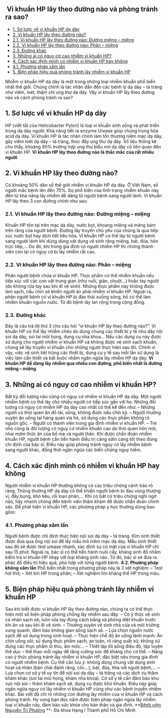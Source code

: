 ## ️ Vi khuẩn HP lây theo đường nào và phòng tránh ra sao?

  * [1. Sơ lược về vi khuẩn HP dạ dày](https://bvnguyentriphuong.com.vn/benh-truyen-nhiem/vi-khuan-hp-lay-theo-duong-nao-va-phong-tranh-ra-sao#1-s-lc-v-vi-khun-hp-d-dy)
  * [2. Vi khuẩn HP lây theo đường nào?](https://bvnguyentriphuong.com.vn/benh-truyen-nhiem/vi-khuan-hp-lay-theo-duong-nao-va-phong-tranh-ra-sao#2-vi-khun-hp-ly-theo-ng-no)
  * [2.1. Vi khuẩn HP lây theo đường nào: Đường miệng – miệng](https://bvnguyentriphuong.com.vn/benh-truyen-nhiem/vi-khuan-hp-lay-theo-duong-nao-va-phong-tranh-ra-sao#21-vi-khun-hp-ly-theo-ng-no-ng-ming-ming)
  * [2.2. Vi khuẩn HP lây theo đường nào: Phân – miệng](https://bvnguyentriphuong.com.vn/benh-truyen-nhiem/vi-khuan-hp-lay-theo-duong-nao-va-phong-tranh-ra-sao#22-vi-khun-hp-ly-theo-ng-no-phn-ming)
  * [2.3. Đường khác](https://bvnguyentriphuong.com.vn/benh-truyen-nhiem/vi-khuan-hp-lay-theo-duong-nao-va-phong-tranh-ra-sao#23-ng-khc)
  * [3. Những ai có nguy cơ cao nhiễm vi khuẩn HP?](https://bvnguyentriphuong.com.vn/benh-truyen-nhiem/vi-khuan-hp-lay-theo-duong-nao-va-phong-tranh-ra-sao#3-nhng-ai-c-nguy-c-cao-nhim-vi-khun-hp)
  * [4. Cách xác định mình có nhiễm vi khuẩn HP hay không](https://bvnguyentriphuong.com.vn/benh-truyen-nhiem/vi-khuan-hp-lay-theo-duong-nao-va-phong-tranh-ra-sao#4-cch-xc-nh-mnh-c-nhim-vi-khun-hp-hay-khng)
  * [4.1. Phương pháp xâm lấn](https://bvnguyentriphuong.com.vn/benh-truyen-nhiem/vi-khuan-hp-lay-theo-duong-nao-va-phong-tranh-ra-sao#41-phng-php-xm-ln)
  * [5. Biện pháp hiệu quả phòng tránh lây nhiễm vi khuẩn HP](https://bvnguyentriphuong.com.vn/benh-truyen-nhiem/vi-khuan-hp-lay-theo-duong-nao-va-phong-tranh-ra-sao#5-bin-php-hiu-qu-phng-trnh-ly-nhim-vi-khun-hp)


Nhiễm vi khuẩn HP dạ dày là một trong những loại nhiễm khuẩn phổ biến nhất thế giới. Chúng chính là tác nhân dẫn đến các bệnh lý dạ dày – tá tràng như viêm, loét, thậm chí ung thư dạ dày. Vậy vi khuẩn HP lây theo đường nào và cách phòng tránh ra sao?
## **1. Sơ lược về vi khuẩn HP dạ dày**
HP (viết tắt của Helicobacter Pylori) là loại vi khuẩn sinh sống và phát triển trong dạ dày người. Khả năng tiết ra enzyme Urease giúp chúng trung hòa acid dạ dày.
Vi khuẩn HP là tác nhân chính làm tổn thương niêm mạc dạ dày, gây viêm loét dạ dày – tá tràng, thúc đẩy ung thư dạ dày. Số liệu thống kê cho thấy, khoảng 90% trường hợp ung thư biểu mô dạ dày có liên quan đến vi khuẩn HP.
**Vi khuẩn HP lây theo đường nào là thắc mắc của rất nhiều người**
## **2. Vi khuẩn HP lây theo đường nào?**
Có khoảng 50% dân số thế giới nhiễm vi khuẩn HP dạ dày. Ở Việt Nam, số người mắc bệnh lên đến 70%. Sự phổ biến của tình trạng nhiễm khuẩn này đến từ khả năng lây nhiễm dễ dàng từ người bệnh sang người lành.
Vi khuẩn HP lây theo 3 con đường chính như sau:
### **2.1. Vi khuẩn HP lây theo đường nào: Đường miệng – miệng**
Khuẩn HP tồn tại trên mạc dạ dày, nước bọt, khoang miệng và mảng bám trên răng của người bệnh. Đường lây truyền chủ yếu của chúng là qua tiếp xúc nước bọt hay dịch tiết tiêu hóa.
Vi khuẩn HP có thể lây từ người bệnh sang người lành khi dùng dùng vật dụng vệ sinh răng miệng, bát, đũa, hôn trực tiếp,… Do đó, khi trong gia đình có người nhiễm HP thì những thành viên còn lại có nguy cơ bị lây nhiễm rất cao.
### **2.2. Vi khuẩn HP lây theo đường nào: Phân – miệng**
Phân người bệnh chứa vi khuẩn HP. Thực phẩm có thể nhiễm khuẩn nếu tiếp xúc với các con vật trung gian (như ruồi, gián, chuột…) hoặc tay người (do không rửa tay sau khi đi vệ sinh). Những thực phẩm này không được làm sạch, nấu chín sẽ khiến người ăn phải nhiễm vi khuẩn HP.
Ngoài ra, phân người bệnh có vi khuẩn HP bị đào thải xuống sông, hồ có thể làm nhiễm khuẩn nguồn nước. Từ đó bệnh lây lan rộng trong cộng đồng.
### **2.3. Đường khác**
Đây là câu trả lời thứ 3 cho câu hỏi “vi khuẩn HP lây theo đường nào?”. Vi khuẩn HP có thể lây nhiễm chéo do dùng chung các thiết bị y tế như dây nội soi dạ dày, soi tai mũi họng, dụng cụ nha khoa…
Nếu các dụng cụ này được sử dụng cho người nhiễm vi khuẩn HP và không được vệ sinh sạch khuẩn, chúng sẽ lây truyền vi khuẩn cho những người thực hiện sau đó. Chính vì vậy, việc vệ sinh tiệt trùng các thiết bị, dụng cụ y tế sau mỗi lần sử dụng là việc làm cần thiết và bắt buộc nhằm ngăn ngừa lây nhiễm HP dạ dày.
**Vi khuẩn HP dễ dàng lây nhiễm qua nhiều con đường, phổ biến nhất là đường miệng – miệng**
## **3. Những ai có nguy cơ cao nhiễm vi khuẩn HP?**
Bất kỳ đối tượng nào cũng có nguy cơ nhiễm vi khuẩn HP dạ dày. Một người nhiễm bệnh có thể lây cho nhiều người có tiếp xúc gần với họ. Những đối tượng có nguy cơ nhiễm HP dạ dày cao nhất có thể kể đến như:
– Những người có thói quen ăn đồ tái, sống, không được nấu chín kỹ.
– Người thường xuyên ăn uống tại hàng quán vỉa hè, sử dụng các thực phẩm không rõ nguồn gốc.
– Người có thành viên trong gia đình nhiễm vi khuẩn HP.
– Trẻ nhỏ cũng là đối tượng có nguy cơ nhiễm khuẩn cao do thói quen hôn môi, nhai mớm thức ăn của bố mẹ và người thân.
Khi được chẩn đoán nhiễm khuẩn HP, người bệnh cần tiến hành điều trị càng sớm càng tốt theo đúng chỉ định của bác sĩ. Điều này giúp phòng tránh nguy cơ lây nhiễm bệnh sang người khác, đồng thời ngăn ngừa các biến chứng nguy hiểm.
## **4. Cách xác định mình có nhiễm vi khuẩn HP hay không**
Người nhiễm vi khuẩn HP thường không có các triệu chứng cảnh báo rõ ràng. Thông thường HP dạ dày có thể khiến người bệnh bị đau vùng thượng vị, đầy bụng, khó tiêu, rối loạn phân,… Khi có bất cứ triệu chứng nghi ngờ nào, hãy nhanh chóng đến bệnh viện thăm khám để được chẩn đoán chính xác.
Để phát hiện vi khuẩn HP, các phương pháp y học thường dùng bao gồm:
### **4.1. Phương pháp xâm lấn**
Người bệnh được chỉ định thực hiện nội soi dạ dày – tá tràng. Kìm sinh thiết được đưa qua ống nội soi để lấy mẫu mô niêm mạc dạ dày. Mẫu sinh thiết sau đó sẽ được test urease nhanh, xác định sự có mặt của vi khuẩn HP chỉ sau 15 phút.
Ngoài ra, bác sĩ có thể tiến hành nuôi cấy, kháng sinh đồ nhằm kiểm tra vi khuẩn HP nhạy với loại kháng sinh nào. Từ đó, bác sĩ sẽ đưa ra phác đồ điều trị hiệu quả, phù hợp với từng người bệnh.
**4.2. Phương pháp không xâm lấn**
Phổ biến nhất trong phương pháp này là 3 xét nghiệm:
– Test hơi thở;
– Xét tìm HP trong phân;
– Xét nghiệm tìm kháng thể HP trong máu.
## **5. Biện pháp hiệu quả phòng tránh lây nhiễm vi khuẩn HP**
Sau khi biết được vi khuẩn HP lây theo đường nào, chúng ta có thể thực hiện một số biện pháp phòng chống lây nhiễm sau đây:
– Có ý thức vệ sinh cá nhân sạch sẽ; luôn rửa tay đúng cách bằng xà phòng diệt khuẩn trước khi ăn và sau khi đi vệ sinh.
– Thường xuyên vệ sinh nhà cửa và môi trường xung quanh, đảm bảo không gian sống sạch sẽ.
– Lựa chọn nguồn nước sạch để sử dụng trong sinh hoạt.
– Thực hiện chế độ ăn uống lành mạnh: Ăn chín uống sôi; sử dụng thực phẩm sạch, an toàn, rõ ràng xuất xứ; không sử dụng các thực phẩm ôi thiu, ẩm mốc…
– Thiết lập lối sống điều độ, tập luyện thể dục – thể thao mỗi ngày để tăng cường sức đề kháng cho cơ thể.
– Nâng cao ý thức phòng tránh lây nhiễm vi khuẩn HP, đặc biệt nếu trong gia đình có người nhiễm bệnh. Cụ thể cần lưu ý: không dùng chung vật dụng sinh hoạt cá nhân (bàn chải đánh răng, cốc…), bát, đũa, thìa với người bệnh,…
– Lựa chọn cơ sở y tế uy tín để nội soi dạ dày – tá tràng và các dịch vụ thăm khám khác (soi tai mũi họng, khám nha khoa). Cơ sở y tế cần đảm bảo khu vực nội soi – thăm khám sạch sẽ, dụng cụ được khử khuẩn. Điều này giúp ngăn ngừa nguy cơ lây nhiễm vi khuẩn HP cũng như các bệnh truyền nhiễm khác.
Bài viết đã chỉ rõ những con đường lây nhiễm của vi khuẩn HP và cách phòng tránh. Hy vọng bạn đọc nắm được biện pháp ngăn ngừa lây nhiễm loại vi khuẩn này, đảm bảo sức khỏe cho bản thân và gia đình.
**[Bệnh viện Nguyễn Tri Phương](https://bvnguyentriphuong.com.vn/) **- Đa khoa Hạng I Thành phố Hồ Chí Minh
